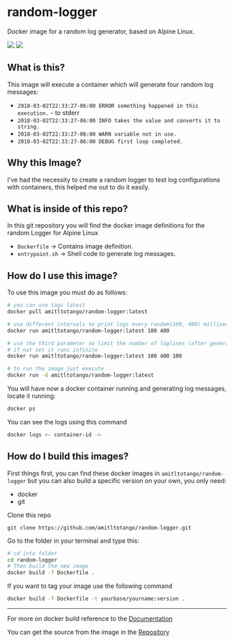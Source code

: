 # random-logger

Docker image for a random log generator, based on Alpine Linux.

[![](https://images.microbadger.com/badges/version/amitltotango/random-logger.svg)](https://microbadger.com/images/amitltotango/random-logger "Get your own version badge on microbadger.com")
[![](https://images.microbadger.com/badges/image/amitltotango/random-logger.svg)](https://microbadger.com/images/amitltotango/random-logger "Get your own image badge on microbadger.com")

## What is this?

This image will execute a container which will generate four random log messages:

* `2018-03-02T22:33:27-06:00 ERROR something happened in this execution.` - to stderr
* `2018-03-02T22:33:27-06:00 INFO takes the value and converts it to string.`
* `2018-03-02T22:33:27-06:00 WARN variable not in use.`
* `2018-03-02T22:33:27-06:00 DEBUG first loop completed.`

## Why this Image?

I've had the necessity to create a random logger to test log configurations with containers, this helped me out to do it easily.

## What is inside of this repo?

In this git repository you will find the docker image definitions for the random Logger for Alpine Linux

* `Dockerfile` -> Contains image definition.
* `entrypoint.sh` -> Shell code to generate log messages.

## How do I use this image?

To use this image you must do as follows:

```bash
# you can use tags latest
docker pull amitltotango/random-logger:latest

# use different intervals to print logs every random(100, 400) milliseconds
docker run amitltotango/random-logger:latest 100 400

# use the third parameter so limit the number of loglines (after generating the lines the container will stop).
# if not set it runs infinite
docker run amitltotango/random-logger:latest 100 400 100

# to run the image just execute
docker run -d amitltotango/random-logger:latest
```

You will have now a docker container running and generating log messages, locate it running:

```bash
docker ps
```

You can see the logs using this command

```bash
docker logs <- container-id ->
```

## How do I build this images?

First things first, you can find these docker images in `amitltotango/random-logger`
but you can also build a specific version on your own, you only need:

* docker
* git

Clone this repo

`git clone https://github.com/amitltotango/random-logger.git`

Go to the folder in your terminal and type this:

```bash
# cd into folder
cd random-logger
# Then build the new image
docker build -f Dockerfile .
```

If you want to tag your image use the following command

```bash
docker build -f Dockerfile -t yourbase/yourname:version .
```

---

For more on docker build reference to the [Documentation](https://docs.docker.com/engine/reference/commandline/build/)

You can get the source from the image in the [Repository](https://github.com/amitltotango/random-logger)
